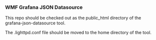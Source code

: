 ### WMF Grafana JSON Datasource

This repo should be checked out as the public_html directory of the grafana-json-datasource tool.

The .lighttpd.conf file should be moved to the home directory of the tool.
